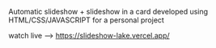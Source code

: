 Automatic slideshow + slideshow in a card developed using HTML/CSS/JAVASCRIPT for a personal project

watch live --> https://slideshow-lake.vercel.app/
